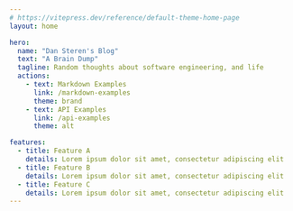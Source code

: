 ```yaml
---
# https://vitepress.dev/reference/default-theme-home-page
layout: home

hero:
  name: "Dan Steren's Blog"
  text: "A Brain Dump"
  tagline: Random thoughts about software engineering, and life
  actions:
    - text: Markdown Examples
      link: /markdown-examples
      theme: brand
    - text: API Examples
      link: /api-examples
      theme: alt

features:
  - title: Feature A
    details: Lorem ipsum dolor sit amet, consectetur adipiscing elit
  - title: Feature B
    details: Lorem ipsum dolor sit amet, consectetur adipiscing elit
  - title: Feature C
    details: Lorem ipsum dolor sit amet, consectetur adipiscing elit
---
```

